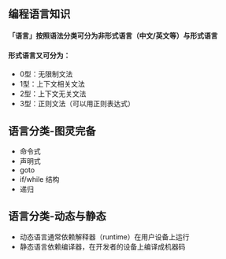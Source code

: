## 编程语言知识
#### 「语言」按照语法分类可分为非形式语言（中文/英文等）与形式语言
#### 形式语言又可分为：
- 0型：无限制文法
- 1型：上下文相关文法
- 2型：上下文无关文法
- 3型：正则文法（可以用正则表达式）

## 语言分类-图灵完备
- 命令式
- 声明式
- goto
- if/while 结构
- 递归

## 语言分类-动态与静态
- 动态语言通常依赖解释器（runtime）在用户设备上运行
- 静态语言依赖编译器，在开发者的设备上编译成机器码